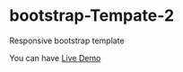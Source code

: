 # bootstrap-Tempate-2
Responsive bootstrap template


You can have [Live Demo](https://rituagrawal904.github.io/bootstrapTempate2/)
